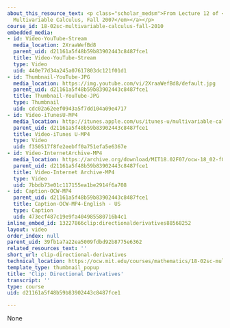 ```yaml
---
about_this_resource_text: <p class="scholar_medsm">From Lecture 12 of <a href="http://ocw.mit.edu/courses/mathematics/18-02-multivariable-calculus-fall-2007/video-lectures/"><em>18.02
  Multivariable Calculus, Fall 2007</em></a></p>
course_id: 18-02sc-multivariable-calculus-fall-2010
embedded_media:
- id: Video-YouTube-Stream
  media_location: 2XraaWefBd8
  parent_uid: d21161a5f48b59b83902443c8487fce1
  title: Video-YouTube-Stream
  type: Video
  uid: 440e77d34a245a07617803dc121f01d1
- id: Thumbnail-YouTube-JPG
  media_location: https://img.youtube.com/vi/2XraaWefBd8/default.jpg
  parent_uid: d21161a5f48b59b83902443c8487fce1
  title: Thumbnail-YouTube-JPG
  type: Thumbnail
  uid: cdc02a62eef0943a5f7dd104a09e4717
- id: Video-iTunesU-MP4
  media_location: http://itunes.apple.com/us/itunes-u/multivariable-calculus-spring/id354869122
  parent_uid: d21161a5f48b59b83902443c8487fce1
  title: Video-iTunes U-MP4
  type: Video
  uid: f350517f8fe2eebff0a751efa5e6367e
- id: Video-InternetArchive-MP4
  media_location: https://archive.org/download/MIT18.02F07/ocw-18_02-f07-lec12_300k.mp4
  parent_uid: d21161a5f48b59b83902443c8487fce1
  title: Video-Internet Archive-MP4
  type: Video
  uid: 7bbdb73e01c117155ea1be2914f6a708
- id: Caption-OCW-MP4
  parent_uid: d21161a5f48b59b83902443c8487fce1
  title: Caption-OCW-MP4-English - US
  type: Caption
  uid: 473ecf487c19e9fa404985580716b4c1
inline_embed_id: 13227866clip:directionalderivatives88568252
layout: video
order_index: null
parent_uid: 39fb1a7a22ea5009fdbd92b8775e6362
related_resources_text: ''
short_url: clip-directional-derivatives
technical_location: https://ocw.mit.edu/courses/mathematics/18-02sc-multivariable-calculus-fall-2010/2.-partial-derivatives/part-b-chain-rule-gradient-and-directional-derivatives/session-38-directional-derivatives/clip-directional-derivatives
template_type: thumbnail_popup
title: 'Clip: Directional Derivatives'
transcript: ''
type: course
uid: d21161a5f48b59b83902443c8487fce1

---
```

None
